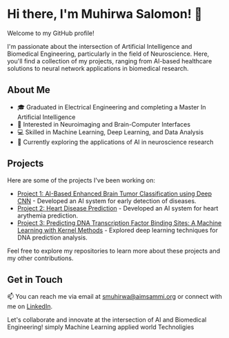 # Hi there, I'm Muhirwa Salomon! 👋

Welcome to my GitHub profile!

I'm passionate about the intersection of Artificial Intelligence and Biomedical Engineering, particularly in the field of Neuroscience. Here, you'll find a collection of my projects, ranging from AI-based healthcare solutions to neural network applications in biomedical research.

## About Me

- 🎓 Graduated in Electrical Engineering and completing a  Master In Artificial Intelligence
- 🧠 Interested in Neuroimaging and Brain-Computer Interfaces
- 💻 Skilled in Machine Learning, Deep Learning, and Data Analysis
- 🌱 Currently exploring the applications of AI in neuroscience research

## Projects

Here are some of the projects I've been working on:

- [Project 1: AI-Based Enhanced  Brain Tumor Classification using Deep CNN](https://github.com/Muhirwakyeyune/mind_tumor_repo) - Developed an AI system for early detection of diseases.
- [Project 2: Heart Disease Prediction](https://github.com/Muhirwakyeyune/heart_D_prediction) - Developed an AI system for heart arythemia prediction.
- [Project 3: Predicting DNA Transcription Factor Binding Sites: A Machine Learning with Kernel Methods](https://github.com/Muhirwakyeyune/DNA_B_sites) - Explored deep learning techniques for DNA prediction analysis.

Feel free to explore my repositories to learn more about these projects and my other contributions.

## Get in Touch

📫 You can reach me via email at [smuhirwa@aimsammi.org](mailto:smuhirwa@aimsammi.org) or connect with me on [LinkedIn](https://www.linkedin.com/in/muhirwa-salomon-511a66231/).

Let's collaborate and innovate at the intersection of AI and Biomedical Engineering! simply Machine Learning applied world Technoligies
